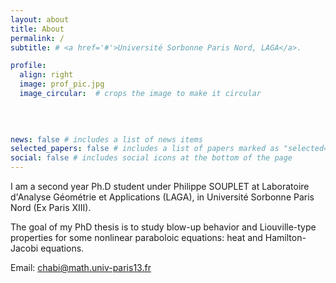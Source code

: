 ```yaml
---
layout: about
title: About
permalink: /
subtitle: # <a href='#'>Université Sorbonne Paris Nord, LAGA</a>. 

profile:
  align: right
  image: prof_pic.jpg
  image_circular:  # crops the image to make it circular
  
     
     

news: false # includes a list of news items
selected_papers: false # includes a list of papers marked as "selected={true}"
social: false # includes social icons at the bottom of the page
---
```

I am a second year Ph.D student under Philippe SOUPLET at Laboratoire d'Analyse Géométrie et Applications (LAGA), in Université Sorbonne Paris Nord (Ex Paris XIII).

The goal of my PhD thesis is to study blow-up behavior and Liouville-type properties for some nonlinear paraboloic equations: heat and Hamilton-Jacobi equations.

Email: chabi@math.univ-paris13.fr


